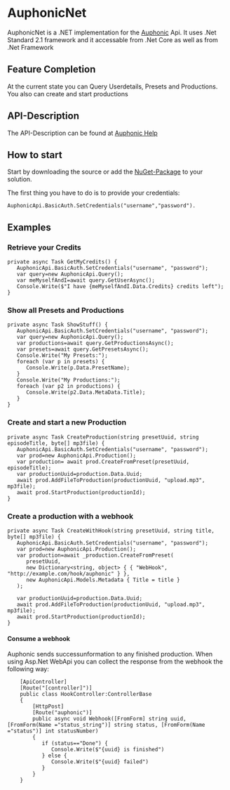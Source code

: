 # AuphonicNet
AuphonicNet is a .NET implementation for the [Auphonic](auphonic.com) Api. It uses .Net Standard 2.1 framework and it accessable from .Net Core as well as from .Net Framework

## Feature Completion
At the current state you can Query Userdetails, Presets and Productions. You also can create and start productions

## API-Description
The API-Description can be found at [Auphonic Help](https://auphonic.com/help/api/index.html)

## How to start
Start by downloading the source or add the [NuGet-Package](https://www.nuget.org/packages/AuphonicApiNet/1.0.0) to your solution.

The first thing you have to do is to provide your credentials:
```
AuphonicApi.BasicAuth.SetCredentials("username","password").
```

## Examples

### Retrieve your Credits
```
private async Task GetMyCredits() {
   AuphonicApi.BasicAuth.SetCredentials("username", "password");
   var query=new AuphonicApi.Query();
   var meMyselfAndI=await query.GetUserAsync();
   Console.Write($"I have {meMyselfAndI.Data.Credits} credits left");
}
```

### Show all Presets and Productions
```
private async Task ShowStuff() {
   AuphonicApi.BasicAuth.SetCredentials("username", "password");
   var query=new AuphonicApi.Query();
   var productions=await query.GetProductionsAsync();
   var presets=await query.GetPresetsAsync();
   Console.Write("My Presets:");
   foreach (var p in presets) {
      Console.Write(p.Data.PresetName);
   }
   Console.Write("My Productions:");
   foreach (var p2 in productions) {
      Console.Write(p2.Data.MetaData.Title);
   }
}
```


### Create and start a new Production 
```
private async Task CreateProduction(string presetUuid, string episodeTitle, byte[] mp3file) {
   AuphonicApi.BasicAuth.SetCredentials("username", "password");
   var prod=new AuphonicApi.Production();
   var production= await prod.CreateFromPreset(presetUuid, episodeTitle);
   var productionUuid=production.Data.Uuid;
   await prod.AddFileToProduction(productionUuid, "upload.mp3", mp3file);
   await prod.StartProduction(productionId);
}
```

### Create a production with a webhook
```
private async Task CreateWithHook(string presetUuid, string title, byte[] mp3file) {
   AuphonicApi.BasicAuth.SetCredentials("username", "password");
   var prod=new AuphonicApi.Production();
   var production=await _production.CreateFromPreset(
      presetUuid, 
      new Dictionary<string, object> { { "WebHook", "http://example.com/hook/auphonic" } }, 
      new AuphonicApi.Models.Metadata { Title = title }
   );
    
   var productionUuid=production.Data.Uuid;
   await prod.AddFileToProduction(productionUuid, "upload.mp3", mp3file);
   await prod.StartProduction(productionId);
}
```

#### Consume a webhook
Auphonic sends successunformation to any finished production. When using Asp.Net WebApi you can collect the response from the webhook the following way:

```
    [ApiController]
    [Route("[controller]")]
    public class HookController:ControllerBase
    {
        [HttpPost] 
        [Route("auphonic")]
        public async void Webhook([FromForm] string uuid, [FromForm(Name ="status_string")] string status, [FromForm(Name ="status")] int statusNumber)
        {
           if (status=="Done") {
              Console.Write($"{uuid} is finished")
           } else {
              Console.Write($"{uuid} failed")
           }
        }
    }

```


